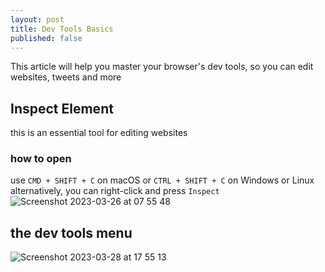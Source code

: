 ```yaml
---
layout: post
title: Dev Tools Basics
published: false
---
```


This article will help you master your browser's dev tools, so you can edit websites, tweets and more


## Inspect Element
this is an essential tool for editing websites
### how to open
use `CMD + SHIFT + C` on macOS or `CTRL + SHIFT + C` on Windows or Linux  
alternatively, you can right-click and press `Inspect`  
![Screenshot 2023-03-26 at 07 55 48](https://user-images.githubusercontent.com/101746899/228312319-aa29faeb-06c1-48d7-8aa9-27b779172bf7.png)

## the dev tools menu
![Screenshot 2023-03-28 at 17 55 13](https://user-images.githubusercontent.com/101746899/228313810-ca9a52b2-da19-45df-8062-09d1bc61ada5.png)
